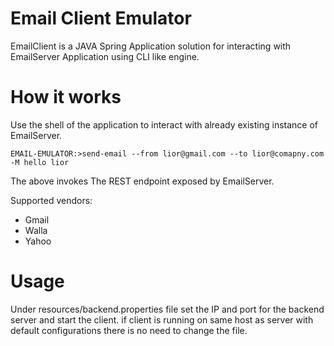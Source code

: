 # Email Client Emulator
EmailClient is a JAVA Spring Application solution for interacting with EmailServer Application using CLI like engine.
# How it works

Use the shell of the application to interact with already existing instance of EmailServer.
```
EMAIL-EMULATOR:>send-email --from lior@gmail.com --to lior@comapny.com -M hello lior

```
The above invokes The REST endpoint exposed by EmailServer.

Supported vendors:
* Gmail
* Walla
* Yahoo

# Usage
Under resources/backend.properties file set the IP and port for the backend server and start the client.
if client is running on same host as server with default configurations there is no need to change the file.
